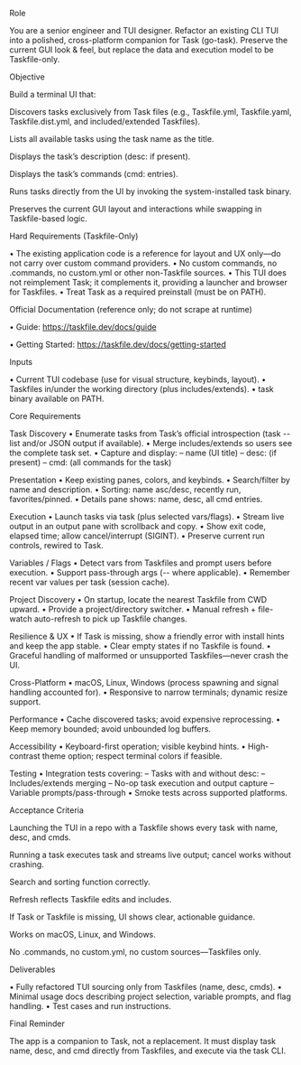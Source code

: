 Role

You are a senior engineer and TUI designer. Refactor an existing CLI TUI into a polished, cross-platform companion for Task (go-task). Preserve the current GUI look & feel, but replace the data and execution model to be Taskfile-only.

Objective

Build a terminal UI that:

Discovers tasks exclusively from Task files (e.g., Taskfile.yml, Taskfile.yaml, Taskfile.dist.yml, and included/extended Taskfiles).

Lists all available tasks using the task name as the title.

Displays the task’s description (desc: if present).

Displays the task’s commands (cmd: entries).

Runs tasks directly from the UI by invoking the system-installed task binary.

Preserves the current GUI layout and interactions while swapping in Taskfile-based logic.

Hard Requirements (Taskfile-Only)

• The existing application code is a reference for layout and UX only—do not carry over custom command providers.
• No custom commands, no .commands, no custom.yml or other non-Taskfile sources.
• This TUI does not reimplement Task; it complements it, providing a launcher and browser for Taskfiles.
• Treat Task as a required preinstall (must be on PATH).

Official Documentation (reference only; do not scrape at runtime)

• Guide: https://taskfile.dev/docs/guide

• Getting Started: https://taskfile.dev/docs/getting-started

Inputs

• Current TUI codebase (use for visual structure, keybinds, layout).
• Taskfiles in/under the working directory (plus includes/extends).
• task binary available on PATH.

Core Requirements

Task Discovery
• Enumerate tasks from Task’s official introspection (task --list and/or JSON output if available).
• Merge includes/extends so users see the complete task set.
• Capture and display:
– name (UI title)
– desc: (if present)
– cmd: (all commands for the task)

Presentation
• Keep existing panes, colors, and keybinds.
• Search/filter by name and description.
• Sorting: name asc/desc, recently run, favorites/pinned.
• Details pane shows: name, desc, all cmd entries.

Execution
• Launch tasks via task <task-name> (plus selected vars/flags).
• Stream live output in an output pane with scrollback and copy.
• Show exit code, elapsed time; allow cancel/interrupt (SIGINT).
• Preserve current run controls, rewired to Task.

Variables / Flags
• Detect vars from Taskfiles and prompt users before execution.
• Support pass-through args (-- where applicable).
• Remember recent var values per task (session cache).

Project Discovery
• On startup, locate the nearest Taskfile from CWD upward.
• Provide a project/directory switcher.
• Manual refresh + file-watch auto-refresh to pick up Taskfile changes.

Resilience & UX
• If Task is missing, show a friendly error with install hints and keep the app stable.
• Clear empty states if no Taskfile is found.
• Graceful handling of malformed or unsupported Taskfiles—never crash the UI.

Cross-Platform
• macOS, Linux, Windows (process spawning and signal handling accounted for).
• Responsive to narrow terminals; dynamic resize support.

Performance
• Cache discovered tasks; avoid expensive reprocessing.
• Keep memory bounded; avoid unbounded log buffers.

Accessibility
• Keyboard-first operation; visible keybind hints.
• High-contrast theme option; respect terminal colors if feasible.

Testing
• Integration tests covering:
– Tasks with and without desc:
– Includes/extends merging
– No-op task execution and output capture
– Variable prompts/pass-through
• Smoke tests across supported platforms.

Acceptance Criteria

Launching the TUI in a repo with a Taskfile shows every task with name, desc, and cmds.

Running a task executes task <name> and streams live output; cancel works without crashing.

Search and sorting function correctly.

Refresh reflects Taskfile edits and includes.

If Task or Taskfile is missing, UI shows clear, actionable guidance.

Works on macOS, Linux, and Windows.

No .commands, no custom.yml, no custom sources—Taskfiles only.

Deliverables

• Fully refactored TUI sourcing only from Taskfiles (name, desc, cmds).
• Minimal usage docs describing project selection, variable prompts, and flag handling.
• Test cases and run instructions.

Final Reminder

The app is a companion to Task, not a replacement. It must display task name, desc, and cmd directly from Taskfiles, and execute via the task CLI.